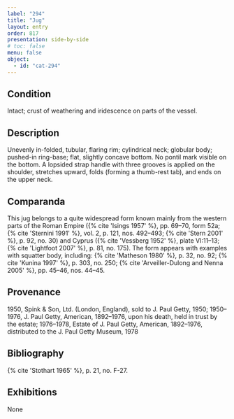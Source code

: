 ```yaml
---
label: "294"
title: "Jug"
layout: entry
order: 817
presentation: side-by-side
# toc: false
menu: false
object:
  - id: "cat-294"
---
```


## Condition

Intact; crust of weathering and iridescence on parts of the vessel.

## Description

Unevenly in-folded, tubular, flaring rim; cylindrical neck; globular body; pushed-in ring-base; flat, slightly concave bottom. No pontil mark visible on the bottom. A lopsided strap handle with three grooves is applied on the shoulder, stretches upward, folds (forming a thumb-rest tab), and ends on the upper neck.

## Comparanda

This jug belongs to a quite widespread form known mainly from the western parts of the Roman Empire ({% cite 'Isings 1957' %}, pp. 69–70, form 52a; {% cite 'Sternini 1991' %}, vol. 2, p. 121, nos. 492–493; {% cite 'Stern 2001' %}, p. 92, no. 30) and Cyprus ({% cite 'Vessberg 1952' %}, plate VI:11–13; {% cite 'Lightfoot 2007' %}, p. 81, no. 175). The form appears with examples with squatter body, including: {% cite 'Matheson 1980' %}, p. 32, no. 92; {% cite 'Kunina 1997' %}, p. 303, no. 250; {% cite 'Arveiller-Dulong and Nenna 2005' %}, pp. 45–46, nos. 44–45.

## Provenance

1950, Spink & Son, Ltd. (London, England), sold to J. Paul Getty, 1950; 1950–1976, J. Paul Getty, American, 1892–1976, upon his death, held in trust by the estate; 1976–1978, Estate of J. Paul Getty, American, 1892–1976, distributed to the J. Paul Getty Museum, 1978

## Bibliography

{% cite 'Stothart 1965' %}, p. 21, no. F-27.

## Exhibitions

None